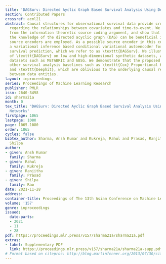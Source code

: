 ```yaml
---
title: 'DAGSurv: Directed Ayclic Graph Based Survival Analysis Using Deep Neural Networks'
section: Contributed Papers
crossref: acml21
abstract: Causal structures for observational survival data provide crucial information
  regarding the relationships between covariates and time-to-event. We derive motivation
  from the information theoretic source coding argument, and show that incorporating
  the knowledge of the directed acyclic graph (DAG) can be beneficial if suitable
  source encoders are employed. As a possible source encoder in this context, we derive
  a variational inference based conditional variational autoencoder for causal structured
  survival prediction, which we refer to as \texttt{DAGSurv}. We illustrate the performance
  of \texttt{DAGSurv} on low and high-dimensional synthetic datasets, and real-world
  datasets such as METABRIC and GBSG. We demonstrate that the proposed method outperforms
  other survival analysis baselines such as \texttt{Cox} Proportional Hazards, \texttt{DeepSurv}
  and \texttt{Deephit}, which are oblivious to the underlying causal relationship
  between data entities.
layout: inproceedings
series: Proceedings of Machine Learning Research
publisher: PMLR
issn: 2640-3498
id: sharma21a
month: 0
tex_title: 'DAGSurv: Directed Ayclic Graph Based Survival Analysis Using Deep Neural
  Networks'
firstpage: 1065
lastpage: 1080
page: 1065-1080
order: 1065
cycles: false
bibtex_author: Sharma, Ansh Kumar and Kukreja, Rahul and Prasad, Ranjitha and Rao,
  Shilpa
author:
- given: Ansh Kumar
  family: Sharma
- given: Rahul
  family: Kukreja
- given: Ranjitha
  family: Prasad
- given: Shilpa
  family: Rao
date: 2021-11-28
address:
container-title: Proceedings of The 13th Asian Conference on Machine Learning
volume: '157'
genre: inproceedings
issued:
  date-parts:
  - 2021
  - 11
  - 28
pdf: https://proceedings.mlr.press/v157/sharma21a/sharma21a.pdf
extras:
- label: Supplementary PDF
  link: https://proceedings.mlr.press/v157/sharma21a/sharma21a-supp.pdf
# Format based on citeproc: http://blog.martinfenner.org/2013/07/30/citeproc-yaml-for-bibliographies/
---
```

